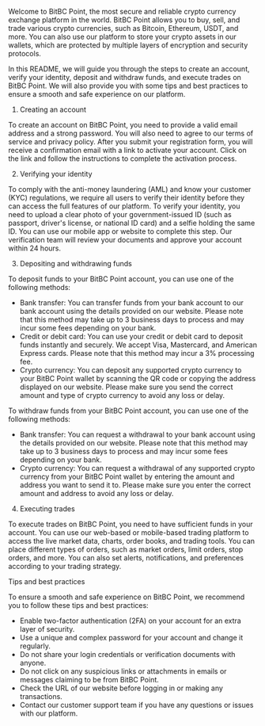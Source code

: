 Welcome to BitBC Point, the most secure and reliable crypto currency exchange platform in the world. BitBC Point allows you to buy, sell, and trade various crypto currencies, such as Bitcoin, Ethereum, USDT, and more. You can also use our platform to store your crypto assets in our wallets, which are protected by multiple layers of encryption and security protocols. 

In this README, we will guide you through the steps to create an account, verify your identity, deposit and withdraw funds, and execute trades on BitBC Point. We will also provide you with some tips and best practices to ensure a smooth and safe experience on our platform.

 1)  Creating an account

To create an account on BitBC Point, you need to provide a valid email address and a strong password. You will also need to agree to our terms of service and privacy policy. After you submit your registration form, you will receive a confirmation email with a link to activate your account. Click on the link and follow the instructions to complete the activation process.

2. Verifying your identity

To comply with the anti-money laundering (AML) and know your customer (KYC) regulations, we require all users to verify their identity before they can access the full features of our platform. To verify your identity, you need to upload a clear photo of your government-issued ID (such as passport, driver's license, or national ID card) and a selfie holding the same ID. You can use our mobile app or website to complete this step. Our verification team will review your documents and approve your account within 24 hours.

3. Depositing and withdrawing funds

To deposit funds to your BitBC Point account, you can use one of the following methods:

- Bank transfer: You can transfer funds from your bank account to our bank account using the details provided on our website. Please note that this method may take up to 3 business days to process and may incur some fees depending on your bank.
- Credit or debit card: You can use your credit or debit card to deposit funds instantly and securely. We accept Visa, Mastercard, and American Express cards. Please note that this method may incur a 3% processing fee.
- Crypto currency: You can deposit any supported crypto currency to your BitBC Point wallet by scanning the QR code or copying the address displayed on our website. Please make sure you send the correct amount and type of crypto currency to avoid any loss or delay.

To withdraw funds from your BitBC Point account, you can use one of the following methods:

- Bank transfer: You can request a withdrawal to your bank account using the details provided on our website. Please note that this method may take up to 3 business days to process and may incur some fees depending on your bank.
- Crypto currency: You can request a withdrawal of any supported crypto currency from your BitBC Point wallet by entering the amount and address you want to send it to. Please make sure you enter the correct amount and address to avoid any loss or delay.

4.  Executing trades

To execute trades on BitBC Point, you need to have sufficient funds in your account. You can use our web-based or mobile-based trading platform to access the live market data, charts, order books, and trading tools. You can place different types of orders, such as market orders, limit orders, stop orders, and more. You can also set alerts, notifications, and preferences according to your trading strategy.

 Tips and best practices

To ensure a smooth and safe experience on BitBC Point, we recommend you to follow these tips and best practices:

- Enable two-factor authentication (2FA) on your account for an extra layer of security.
- Use a unique and complex password for your account and change it regularly.
- Do not share your login credentials or verification documents with anyone.
- Do not click on any suspicious links or attachments in emails or messages claiming to be from BitBC Point.
- Check the URL of our website before logging in or making any transactions.
- Contact our customer support team if you have any questions or issues with our platform.
